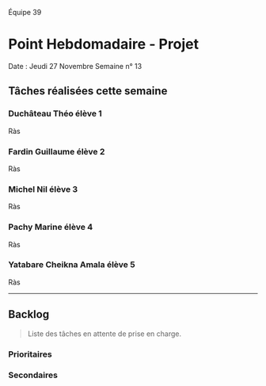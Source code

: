 Équipe 39

# Point Hebdomadaire - Projet

Date : Jeudi 27 Novembre
Semaine n° 13

## Tâches réalisées cette semaine

### Duchâteau Théo élève 1

Ràs


### Fardin Guillaume élève 2

Ràs


### Michel Nil élève 3

Ràs

### Pachy Marine élève 4

Ràs

### Yatabare Cheikna Amala élève 5

Ràs


---

## Backlog

> Liste des tâches en attente de prise en charge.

### Prioritaires

### Secondaires